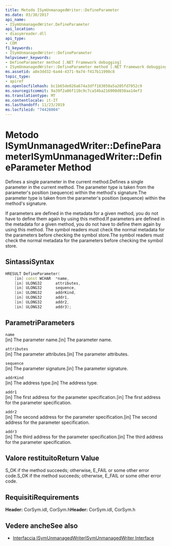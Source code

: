 ```yaml
---
title: Metodo ISymUnmanagedWriter::DefineParameter
ms.date: 03/30/2017
api_name:
- ISymUnmanagedWriter.DefineParameter
api_location:
- diasymreader.dll
api_type:
- COM
f1_keywords:
- ISymUnmanagedWriter::DefineParameter
helpviewer_keywords:
- DefineParameter method [.NET Framework debugging]
- ISymUnmanagedWriter::DefineParameter method [.NET Framework debugging]
ms.assetid: a8e3dd32-6a44-4371-9a74-f417b11998c8
topic_type:
- apiref
ms.openlocfilehash: bc1b65de026a674a3dff183050a5a205fd7052c9
ms.sourcegitcommit: 9a39f2a06f110c9c7ca54ba216900d038aa14ef3
ms.translationtype: MT
ms.contentlocale: it-IT
ms.lasthandoff: 11/23/2019
ms.locfileid: "74428004"
---
```

# <a name="isymunmanagedwriterdefineparameter-method"></a><span data-ttu-id="9b959-102">Metodo ISymUnmanagedWriter::DefineParameter</span><span class="sxs-lookup"><span data-stu-id="9b959-102">ISymUnmanagedWriter::DefineParameter Method</span></span>
<span data-ttu-id="9b959-103">Defines a single parameter in the current method.</span><span class="sxs-lookup"><span data-stu-id="9b959-103">Defines a single parameter in the current method.</span></span> <span data-ttu-id="9b959-104">The parameter type is taken from the parameter's position (sequence) within the method's signature.</span><span class="sxs-lookup"><span data-stu-id="9b959-104">The parameter type is taken from the parameter's position (sequence) within the method's signature.</span></span>  
  
 <span data-ttu-id="9b959-105">If parameters are defined in the metadata for a given method, you do not have to define them again by using this method.</span><span class="sxs-lookup"><span data-stu-id="9b959-105">If parameters are defined in the metadata for a given method, you do not have to define them again by using this method.</span></span> <span data-ttu-id="9b959-106">The symbol readers must check the normal metadata for the parameters before checking the symbol store.</span><span class="sxs-lookup"><span data-stu-id="9b959-106">The symbol readers must check the normal metadata for the parameters before checking the symbol store.</span></span>  
  
## <a name="syntax"></a><span data-ttu-id="9b959-107">Sintassi</span><span class="sxs-lookup"><span data-stu-id="9b959-107">Syntax</span></span>  
  
```cpp  
HRESULT DefineParameter(  
    [in] const WCHAR  *name,  
    [in] ULONG32      attributes,  
    [in] ULONG32      sequence,  
    [in] ULONG32      addrKind,  
    [in] ULONG32      addr1,  
    [in] ULONG32      addr2,  
    [in] ULONG32      addr3);  
```  
  
## <a name="parameters"></a><span data-ttu-id="9b959-108">Parametri</span><span class="sxs-lookup"><span data-stu-id="9b959-108">Parameters</span></span>  
 `name`  
 <span data-ttu-id="9b959-109">[in] The parameter name.</span><span class="sxs-lookup"><span data-stu-id="9b959-109">[in] The parameter name.</span></span>  
  
 `attributes`  
 <span data-ttu-id="9b959-110">[in] The parameter attributes.</span><span class="sxs-lookup"><span data-stu-id="9b959-110">[in] The parameter attributes.</span></span>  
  
 `sequence`  
 <span data-ttu-id="9b959-111">[in] The parameter signature.</span><span class="sxs-lookup"><span data-stu-id="9b959-111">[in] The parameter signature.</span></span>  
  
 `addrKind`  
 <span data-ttu-id="9b959-112">[in] The address type.</span><span class="sxs-lookup"><span data-stu-id="9b959-112">[in] The address type.</span></span>  
  
 `addr1`  
 <span data-ttu-id="9b959-113">[in] The first address for the parameter specification.</span><span class="sxs-lookup"><span data-stu-id="9b959-113">[in] The first address for the parameter specification.</span></span>  
  
 `addr2`  
 <span data-ttu-id="9b959-114">[in] The second address for the parameter specification.</span><span class="sxs-lookup"><span data-stu-id="9b959-114">[in] The second address for the parameter specification.</span></span>  
  
 `addr3`  
 <span data-ttu-id="9b959-115">[in] The third address for the parameter specification.</span><span class="sxs-lookup"><span data-stu-id="9b959-115">[in] The third address for the parameter specification.</span></span>  
  
## <a name="return-value"></a><span data-ttu-id="9b959-116">Valore restituito</span><span class="sxs-lookup"><span data-stu-id="9b959-116">Return Value</span></span>  
 <span data-ttu-id="9b959-117">S_OK if the method succeeds; otherwise, E_FAIL or some other error code.</span><span class="sxs-lookup"><span data-stu-id="9b959-117">S_OK if the method succeeds; otherwise, E_FAIL or some other error code.</span></span>  
  
## <a name="requirements"></a><span data-ttu-id="9b959-118">Requisiti</span><span class="sxs-lookup"><span data-stu-id="9b959-118">Requirements</span></span>  
 <span data-ttu-id="9b959-119">**Header:** CorSym.idl, CorSym.h</span><span class="sxs-lookup"><span data-stu-id="9b959-119">**Header:** CorSym.idl, CorSym.h</span></span>  
  
## <a name="see-also"></a><span data-ttu-id="9b959-120">Vedere anche</span><span class="sxs-lookup"><span data-stu-id="9b959-120">See also</span></span>

- [<span data-ttu-id="9b959-121">Interfaccia ISymUnmanagedWriter</span><span class="sxs-lookup"><span data-stu-id="9b959-121">ISymUnmanagedWriter Interface</span></span>](../../../../docs/framework/unmanaged-api/diagnostics/isymunmanagedwriter-interface.md)
